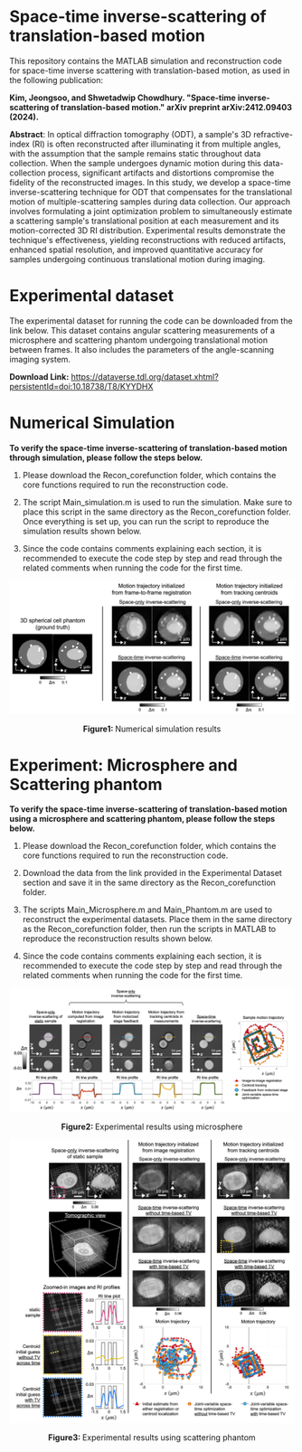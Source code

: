# Space-time inverse-scattering of translation-based motion

This repository contains the MATLAB simulation and reconstruction code for space-time inverse scattering with translation-based motion, as used in the following publication:

**Kim, Jeongsoo, and Shwetadwip Chowdhury. "Space-time inverse-scattering of translation-based motion." arXiv preprint arXiv:2412.09403 (2024).**

**Abstract**:
In optical diffraction tomography (ODT), a sample's 3D refractive-index (RI) is often reconstructed after illuminating it from multiple angles, with the assumption that the sample remains static throughout data collection. When the sample undergoes dynamic motion during this data-collection process, significant artifacts and distortions compromise the fidelity of the reconstructed images. In this study, we develop a space-time inverse-scattering technique for ODT that compensates for the translational motion of multiple-scattering samples during data collection. Our approach involves formulating a joint optimization problem to simultaneously estimate a scattering sample's translational position at each measurement and its motion-corrected 3D RI distribution. Experimental results demonstrate the technique's effectiveness, yielding reconstructions with reduced artifacts, enhanced spatial resolution, and improved quantitative accuracy for samples undergoing continuous translational motion during imaging.

# Experimental dataset

The experimental dataset for running the code can be downloaded from the link below. This dataset contains angular scattering measurements of a microsphere and scattering phantom undergoing translational motion between frames. It also includes the parameters of the angle-scanning imaging system.

**Download Link:** https://dataverse.tdl.org/dataset.xhtml?persistentId=doi:10.18738/T8/KYYDHX

# Numerical Simulation

**To verify the space-time inverse-scattering of translation-based motion through simulation, please follow the steps below.**

1. Please download the Recon_corefunction folder, which contains the core functions required to run the reconstruction code.

2. The script Main_simulation.m is used to run the simulation. Make sure to place this script in the same directory as the Recon_corefunction folder. Once everything is set up, you can run the script to reproduce the simulation results shown below.

3. Since the code contains comments explaining each section, it is recommended to execute the code step by step and read through the related comments when running the code for the first time.

<p align="center">
<img src="Simulation_result.jpg" width="700"/>
  
</p>

<p align="center">
<strong> Figure1: </strong> Numerical simulation results 
</p>


# Experiment: Microsphere and Scattering phantom

**To verify the space-time inverse-scattering of translation-based motion using a microsphere and scattering phantom, please follow the steps below.**

1. Please download the Recon_corefunction folder, which contains the core functions required to run the reconstruction code.

2. Download the data from the link provided in the Experimental Dataset section and save it in the same directory as the Recon_corefunction folder.

3. The scripts Main_Microsphere.m and Main_Phantom.m are used to reconstruct the experimental datasets. Place them in the same directory as the Recon_corefunction folder, then run the scripts in MATLAB to reproduce the reconstruction results shown below.

4. Since the code contains comments explaining each section, it is recommended to execute the code step by step and read through the related comments when running the code for the first time.

<p align="center">
<img src="Microsphere_result.jpg" width="700"/>
</p>

<p align="center">
<strong> Figure2: </strong> Experimental results using microsphere 
</p>

<p align="center">
<img src="Phantom_result.jpg" width="700"/>
  
</p>
<p align="center">
<strong> Figure3: </strong> Experimental results using scattering phantom
</p>
